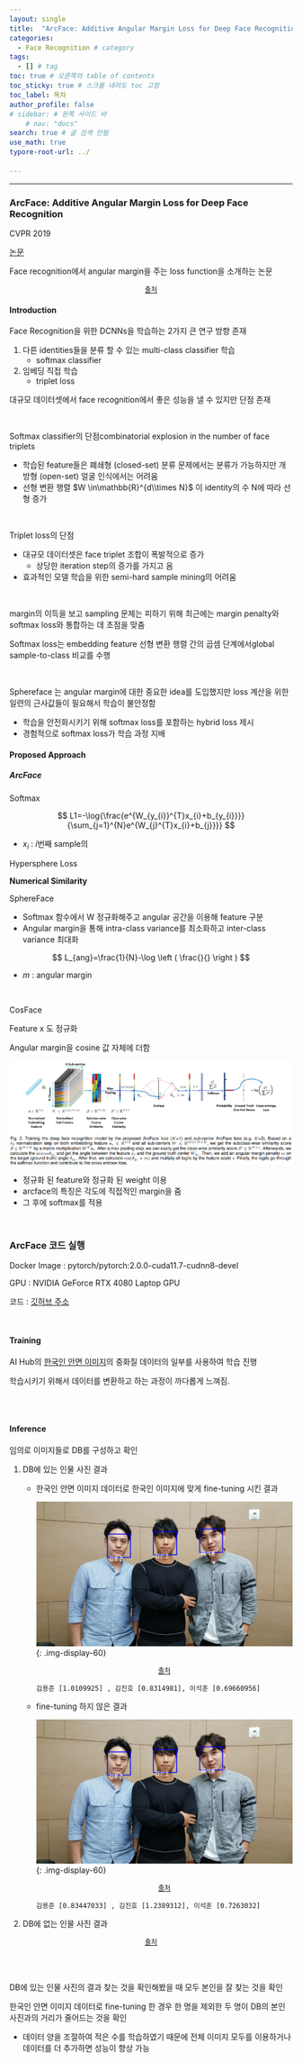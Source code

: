 ```yaml
---
layout: single
title:  "ArcFace: Additive Angular Margin Loss for Deep Face Recognition" # 글 제목
categories: 
  - Face Recognition # category
tags: 
  - [] # tag
toc: true # 오른쪽의 table of contents
toc_sticky: true # 스크롤 내려도 toc 고정
toc_label: 목차
author_profile: false
# sidebar: # 왼쪽 사이드 바
    # nav: "docs"
search: true # 글 검색 안됨
use_math: true
typore-root-url: ../

---
```


****

### ArcFace: Additive Angular Margin Loss for Deep Face Recognition

CVPR 2019

[논문](https://arxiv.org/pdf/1801.07698v4.pdf)



Face recognition에서 angular margin을 주는 loss function을 소개하는 논문 



<center style="font-size:12px;">
    <a href="https://www.researchgate.net/figure/The-yaw-pitch-and-roll-angles-in-the-human-head-motion-11_fig1_305684696"> 출처 </a>
</center>



#### Introduction

Face Recognition을 위한 DCNNs을 학습하는 2가지 큰 연구 방향 존재

1. 다른 identities들을 분류 할 수 있는 multi-class classifier 학습
   - softmax classifier
2. 임베딩 직접 학습
   - triplet loss

대규모 데이터셋에서 face recognition에서 좋은 성능을 낼 수 있지만 단점 존재

<br>

Softmax classifier의 단점combinatorial explosion in the number of face triplets 

- 학습된 feature들은 폐쇄형 (closed-set) 분류 문제에서는 분류가 가능하지만 개방형 (open-set) 얼굴 인식에서는 어려움
- 선형 변환 행렬 $W \in\mathbb{R}^{d\\times N}$ 이 identity의 수 N에 따라 선형 증가



<br>

Triplet loss의 단점

- 대규모 데이터셋은 face triplet  조합이 폭발적으로 증가 
  - 상당한 iteration step의 증가를 가지고 옴
- 효과적인 모델 학습을 위한 semi-hard sample mining의 어려움

<br>

margin의 이득을 보고 sampling 문제는 피하기 위해 최근에는 margin penalty와 softmax loss와 통합하는 데 초점을 맞춤

Softmax loss는 embedding feature 선형 변환 행렬 간의 곱셈 단계에서global sample-to-class 비교를 수행



<br>

Sphereface 는 angular margin에 대한 중요한 idea를 도입했지만 loss 계산을 위한 일련의 근사값들이 필요해서 학습이 불안정함

- 학습을 안전화시키기 위해 softmax loss를 포함하는 hybrid loss 제시
- 경험적으로 softmax loss가 학습 과정 지배





#### Proposed Approach

##### ArcFace

Softmax <br>


$$
L1=-\log{\frac{e^{W_{y_{i}}^{T}x_{i}+b_{y_{i}}}}{\sum_{j=1}^{N}e^{W_{j}^{T}x_{i}+b_{j}}}}
$$

- $x_{i}$ : $i$번째 sample의 

Hypersphere Loss



**Numerical Similarity**

SphereFace

- Softmax 함수에서 W 정규화해주고 angular 공간을 이용해 feature 구분
- Angular margin을 통해 intra-class variance를 최소화하고 inter-class variance 최대화

$$
L_{ang}=\frac{1}{N}-\log \left ( \frac{}{}  \right )
$$

- $m$ : angular margin



<br>

CosFace

Feature x 도 정규화

Angular margin을 cosine 값 자체에 더함





![image-20240313214146202](/images/2024-03-13-5/image-20240313214146202.png)

- 정규화 된 feature와 정규화 된 weight 이용
- arcface의 특징은 각도에 직접적인 margin을 줌
- 그 후에 softmax를 적용





<br>

### ArcFace 코드 실행

Docker Image : pytorch/pytorch:2.0.0-cuda11.7-cudnn8-devel 

GPU : NVIDIA GeForce RTX 4080 Laptop GPU

코드 : [깃허브 주소](https://github.com/deepinsight/insightface/tree/master/recognition/arcface_torch) 



<br>

#### Training



AI Hub의 [한국인 안면 이미지](https://aihub.or.kr/aihubdata/data/view.do?currMenu=&topMenu=&aihubDataSe=data&dataSetSn=83)의 중화질 데이터의 일부를 사용하여 학습 진행

학습시키기 위해서 데이터를 변환하고 하는 과정이 까다롭게 느껴짐.

<br>





<br>



#### Inference

임의로 이미지들로 DB를 구성하고 확인

1. DB에 있는 인물 사진 결과

   - 한국인 안면 이미지 데이터로 한국인 이미지에 맞게 fine-tuning 시킨 결과

     ![image-20240314180803617](/images/2024-03-13-5/image-20240314180803617.png){: .img-display-60}

     <center style="font-size:12px;">
     <a href="https://namu.wiki/w/SG%EC%9B%8C%EB%84%88%EB%B9%84"> 출처 </a>
     </center>

     ```
     김용준 [1.0109925] , 김진호 [0.8314981], 이석훈 [0.69660956]
     ```

     

   - fine-tuning 하지 않은 결과

     ![image-20240314183541600](/images/2024-03-13-5/image-20240314183541600.png){: .img-display-60}

     <center style="font-size:12px;">
     <a href="https://namu.wiki/w/SG%EC%9B%8C%EB%84%88%EB%B9%84"> 출처 </a>
     </center>

     ```
     김용준 [0.83447033] , 김진호 [1.2389312], 이석훈 [0.7263032]
     ```

     







2. DB에 없는 인물 사진 결과

   

<center style="font-size:12px;">
<a href="https://namu.wiki/w/%ED%95%9C%EC%86%8C%ED%9D%AC"> 출처 </a>
</center>



<br><br>

DB에 있는 인물 사진의 결과 찾는 것을 확인해봤을 때 모두 본인을 잘 찾는 것을 확인

한국인 안면 이미지 데이터로 fine-tuning 한 경우  한 명을 제외한 두 명이 DB의 본인 사진과의 거리가 줄어드는 것을 확인

-  데이터 양을 조절하여 적은 수를 학습하였기 때문에 전체 이미지 모두를 이용하거나 데이터를 더 추가하면 성능이 향상 가능
